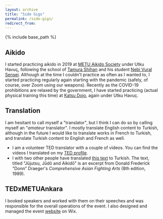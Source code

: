 ```yaml
---
layout: archive
title: "Side Gigs"
permalink: /side-gigs/
redirect_from:
---
```


{% include base_path %}

## Aikido

I started practicing aikido in 2019 at [METU Aikido Society](https://www.odtuaikido.org/en/main-page/) under Utku Havuç, following the school of [Tamura Shihan](https://www.odtuaikido.org/en/tamura-sensei-en/) and his student [Nebi Vural Sensei](http://www.nebivural.com/). Although at the time I couldn't practice as often as I wanted to, I started practicing regularly again starting with the pandemic (safely, of course, over Zoom using our weapons). Recently as the COVID-19 prohibitions are relaxed by the government, I have started practicing (actual physical training this time) at [Katsu Dojo](https://www.katsuankara.com/), again under Utku Havuç.

## Translation

I am hesitant to call myself a "translator", but I think I can do so by calling myself an "*amateur* translator". I mostly translate English content to Turkish, although in the future I would like to translate works in French to Turkish, and translate Turkish content *to* English and French as well. 

- I am a volunteer TED translator with a couple of videos. You can find the videos I translated on my [TED profile](https://www.ted.com/profiles/6269142/translator).
- I with two other people have translated [this text](https://www.aikidodergisi.com/2021/09/12/jujutsu-judo-ve-aikido/) to Turkish. The text, titled "Jūjutsu, Jūdō and Aikidō" is an excerpt from Donald Frederick “Donn” Draeger's *Comprehensive Asian Fighting Arts* (8th edition, 1989).

<!-- ## Maths Workshop

maths workshop stuff -->

## TEDxMETUAnkara

I booked speakers and worked with them on their speeches and was responsible for the overall operations of the event. I also designed and managed the event [website](https://www.tedxmetuankara.com) on Wix.